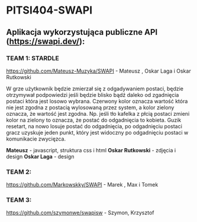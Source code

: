 # PITSI404-SWAPI

## Aplikacja wykorzystująca publiczne API (https://swapi.dev/):

### TEAM 1: **STARDLE**
https://github.com/Mateusz-Muzyka/SWAPI - Mateusz , Oskar Laga i Oskar Rutkowski


W grze użytkownik będzie zmierzał się z odgadywaniem postaci, będzie otrzymywał podpowiedzi jeśli będzie blisko bądź daleko od zgadnięcia postaci która jest losowo wybrana. Czerwony kolor oznacza wartość która nie jest zgodna z postacią wylosowaną przez system, a kolor zielony oznacza, że wartość jest zgodna. Np. jeśli tło kafelka z płcią postaci zmieni kolor na zielony to oznacza, że postać do odgadnięcia to kobieta. Guzik resetart, na nowo losuje postać do odgadnięcia, po odgadnięciu postaci gracz uzyskuje jeden punkt, który jest widoczny po odgadnięciu postaci w komunikacie zwycięzca.

**Mateusz** - javascript, struktura css i html
**Oskar Rutkowski** - zdjęcia i design
**Oskar Laga** - design

### TEAM 2:
https://github.com/Markowskky/SWAPI - Marek , Max i Tomek

### TEAM 3:
https://github.com/szymonwe/swapisw - Szymon, Krzysztof
